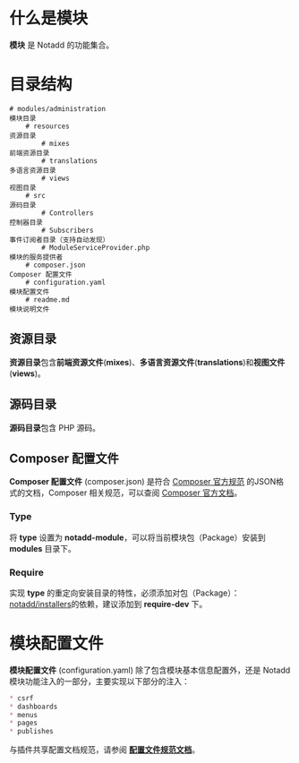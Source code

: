 # 什么是模块

**模块** 是 Notadd 的功能集合。

# 目录结构

```
# modules/administration                                                        模块目录
    # resources                                                                资源目录
        # mixes                                                                前端资源目录
        # translations                                                         多语言资源目录
        # views                                                                视图目录
    # src                                                                      源码目录
        # Controllers                                                          控制器目录
        # Subscribers                                                          事件订阅者目录（支持自动发现）
        # ModuleServiceProvider.php                                            模块的服务提供者
    # composer.json                                                            Composer 配置文件
    # configuration.yaml                                                       模块配置文件
    # readme.md                                                                模块说明文件
```

## 资源目录

**资源目录**包含**前端资源文件**(**mixes**)、**多语言资源文件**(**translations**)和**视图文件**(**views**)。

## 源码目录

**源码目录**包含 PHP 源码。

## Composer 配置文件

**Composer 配置文件** (composer.json) 是符合 [Composer 官方规范](https://getcomposer.org/doc/04-schema.md) 的JSON格式的文档，Composer 相关规范，可以查阅 [Composer 官方文档](https://getcomposer.org)。

### Type

将 **type** 设置为 **notadd-module**，可以将当前模块包（Package）安装到 **modules** 目录下。

### Require

实现 **type** 的重定向安装目录的特性，必须添加对包（Package）：[notadd/installers](https://packagist.org/packages/notadd/installers)的依赖，建议添加到 **require-dev** 下。

# 模块配置文件

**模块配置文件** (configuration.yaml) 除了包含模块基本信息配置外，还是 Notadd 模块功能注入的一部分，主要实现以下部分的注入：

```markdown
* csrf                                                                         # CSRF 例外
* dashboards                                                                   # 后台首页仪表盘模块
* menus                                                                        # 后台菜单
* pages                                                                        # 后台自定义页面
* publishes                                                                    # 资源发布
```

与插件共享配置文档规范，请参阅 [**配置文件规范文档**](v1/zh-cn/configurations)。
